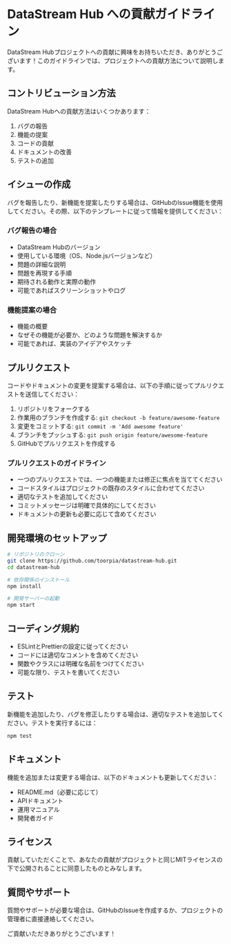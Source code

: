 # DataStream Hub への貢献ガイドライン

DataStream Hubプロジェクトへの貢献に興味をお持ちいただき、ありがとうございます！このガイドラインでは、プロジェクトへの貢献方法について説明します。

## コントリビューション方法

DataStream Hubへの貢献方法はいくつかあります：

1. バグの報告
2. 機能の提案
3. コードの貢献
4. ドキュメントの改善
5. テストの追加

## イシューの作成

バグを報告したり、新機能を提案したりする場合は、GitHubのIssue機能を使用してください。その際、以下のテンプレートに従って情報を提供してください：

### バグ報告の場合

- DataStream Hubのバージョン
- 使用している環境（OS、Node.jsバージョンなど）
- 問題の詳細な説明
- 問題を再現する手順
- 期待される動作と実際の動作
- 可能であればスクリーンショットやログ

### 機能提案の場合

- 機能の概要
- なぜその機能が必要か、どのような問題を解決するか
- 可能であれば、実装のアイデアやスケッチ

## プルリクエスト

コードやドキュメントの変更を提案する場合は、以下の手順に従ってプルリクエストを送信してください：

1. リポジトリをフォークする
2. 作業用のブランチを作成する: `git checkout -b feature/awesome-feature`
3. 変更をコミットする: `git commit -m 'Add awesome feature'`
4. ブランチをプッシュする: `git push origin feature/awesome-feature`
5. GitHubでプルリクエストを作成する

### プルリクエストのガイドライン

- 一つのプルリクエストでは、一つの機能または修正に焦点を当ててください
- コードスタイルはプロジェクトの既存のスタイルに合わせてください
- 適切なテストを追加してください
- コミットメッセージは明確で具体的にしてください
- ドキュメントの更新も必要に応じて含めてください

## 開発環境のセットアップ

```bash
# リポジトリのクローン
git clone https://github.com/toorpia/datastream-hub.git
cd datastream-hub

# 依存関係のインストール
npm install

# 開発サーバーの起動
npm start
```

## コーディング規約

- ESLintとPrettierの設定に従ってください
- コードには適切なコメントを含めてください
- 関数やクラスには明確な名前をつけてください
- 可能な限り、テストを書いてください

## テスト

新機能を追加したり、バグを修正したりする場合は、適切なテストを追加してください。テストを実行するには：

```bash
npm test
```

## ドキュメント

機能を追加または変更する場合は、以下のドキュメントも更新してください：

- README.md（必要に応じて）
- APIドキュメント
- 運用マニュアル
- 開発者ガイド

## ライセンス

貢献していただくことで、あなたの貢献がプロジェクトと同じMITライセンスの下で公開されることに同意したものとみなします。

## 質問やサポート

質問やサポートが必要な場合は、GitHubのIssueを作成するか、プロジェクトの管理者に直接連絡してください。

ご貢献いただきありがとうございます！
